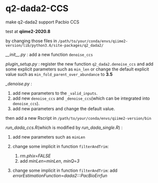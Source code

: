 # q2-dada2-CCS

make q2-dada2 support Pacbio CCS

test at **qiime2-2020.8**

by changing those files in `/path/to/your/conda/envs/qiime2-version/lib/python3.6/site-packages/q2_dada2/`

*\_\_init\_\_.py* : add a new function `denoise_ccs`

*plugin_setup.py* : register the new function `q2_dada2.denoise_ccs` and add some explicit parameters such as `min_len` or change the default explicit value such as `min_fold_parent_over_abundance` to **3.5**

*\_denoise.py* : 

  1. add new parameters to the `_valid_inputs`.
  2. add new `denoise_ccs` and `_denoise_ccs`(which can be integrated into `denoise_ccs`).
  3. add new parameters and change the default value.

then add a new Rscript in `/path/to/your/conda/envs/qiime2-version/bin`

*run_dada_ccs.R*(which is modified by *run_dada_single.R*) : 

  1. add new parameters such as `minLen`
  2. change some implicit in function `filterAndTrim`: 
  
      1. *rm.phix*=*FALSE*
      2. add *minLen*=*minLen*, *minQ*=*3*
      
  3. change some implicit in function `filterAndTrim`: add *errorEstimationFunction*=*dada2:::PacBioErrfun*
